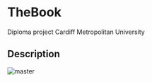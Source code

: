 # TheBook
Diploma project Cardiff Metropolitan University  

## Description

![master](https://github.com/nat1905/TheBookDiplom/actions/workflows/main.yml/badge.svg)
